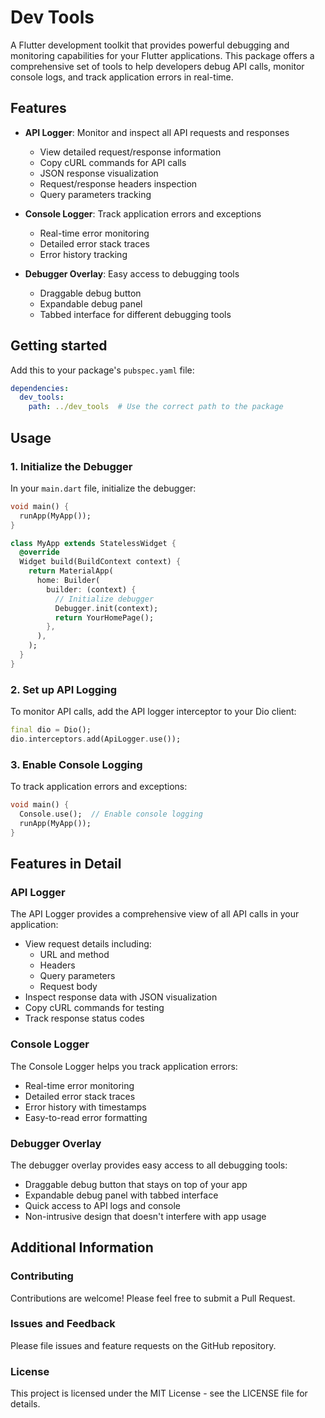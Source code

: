 <!--
This README describes the package. If you publish this package to pub.dev,
this README's contents appear on the landing page for your package.

For information about how to write a good package README, see the guide for
[writing package pages](https://dart.dev/tools/pub/writing-package-pages).

For general information about developing packages, see the Dart guide for
[creating packages](https://dart.dev/guides/libraries/create-packages)
and the Flutter guide for
[developing packages and plugins](https://flutter.dev/to/develop-packages).
-->

# Dev Tools

A Flutter development toolkit that provides powerful debugging and monitoring capabilities for your Flutter applications. This package offers a comprehensive set of tools to help developers debug API calls, monitor console logs, and track application errors in real-time.

## Features

- **API Logger**: Monitor and inspect all API requests and responses
  - View detailed request/response information
  - Copy cURL commands for API calls
  - JSON response visualization
  - Request/response headers inspection
  - Query parameters tracking

- **Console Logger**: Track application errors and exceptions
  - Real-time error monitoring
  - Detailed error stack traces
  - Error history tracking

- **Debugger Overlay**: Easy access to debugging tools
  - Draggable debug button
  - Expandable debug panel
  - Tabbed interface for different debugging tools

## Getting started

Add this to your package's `pubspec.yaml` file:

```yaml
dependencies:
  dev_tools:
    path: ../dev_tools  # Use the correct path to the package
```

## Usage

### 1. Initialize the Debugger

In your `main.dart` file, initialize the debugger:

```dart
void main() {
  runApp(MyApp());
}

class MyApp extends StatelessWidget {
  @override
  Widget build(BuildContext context) {
    return MaterialApp(
      home: Builder(
        builder: (context) {
          // Initialize debugger
          Debugger.init(context);
          return YourHomePage();
        },
      ),
    );
  }
}
```

### 2. Set up API Logging

To monitor API calls, add the API logger interceptor to your Dio client:

```dart
final dio = Dio();
dio.interceptors.add(ApiLogger.use());
```

### 3. Enable Console Logging

To track application errors and exceptions:

```dart
void main() {
  Console.use();  // Enable console logging
  runApp(MyApp());
}
```

## Features in Detail

### API Logger

The API Logger provides a comprehensive view of all API calls in your application:

- View request details including:
  - URL and method
  - Headers
  - Query parameters
  - Request body
- Inspect response data with JSON visualization
- Copy cURL commands for testing
- Track response status codes

### Console Logger

The Console Logger helps you track application errors:

- Real-time error monitoring
- Detailed error stack traces
- Error history with timestamps
- Easy-to-read error formatting

### Debugger Overlay

The debugger overlay provides easy access to all debugging tools:

- Draggable debug button that stays on top of your app
- Expandable debug panel with tabbed interface
- Quick access to API logs and console
- Non-intrusive design that doesn't interfere with app usage

## Additional Information

### Contributing

Contributions are welcome! Please feel free to submit a Pull Request.

### Issues and Feedback

Please file issues and feature requests on the GitHub repository.

### License

This project is licensed under the MIT License - see the LICENSE file for details.
